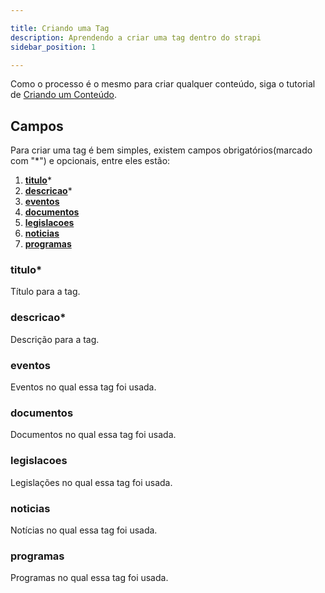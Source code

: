 ```yaml
---

title: Criando uma Tag
description: Aprendendo a criar uma tag dentro do strapi
sidebar_position: 1

---
```


Como o processo é o mesmo para criar qualquer conteúdo, siga o tutorial de [Criando um Conteúdo](/docs/usuario/strapi/iniciando-gerenciamento#criando-conteúdo).

## Campos

Para criar uma tag é bem simples, existem campos obrigatórios(marcado com "*") e opcionais, entre eles estão:

1. [__titulo__](#titulo)*
2. [__descricao__](#descricao)*
3. [__eventos__](#eventos)
4. [__documentos__](#documentos)
5. [__legislacoes__](#legislacoes)
6. [__noticias__](#noticias)
7. [__programas__](#programas)

### titulo*

Título para a tag.

### descricao*

Descrição para a tag.

### eventos

Eventos no qual essa tag foi usada.

### documentos

Documentos no qual essa tag foi usada.

### legislacoes

Legislações no qual essa tag foi usada.

### noticias

Notícias no qual essa tag foi usada.

### programas

Programas no qual essa tag foi usada.
